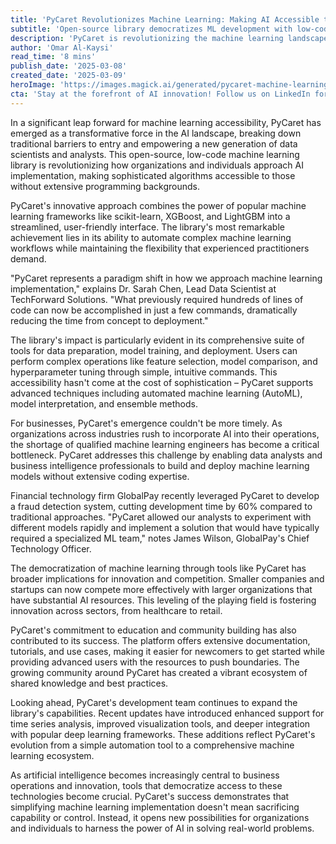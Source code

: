 ```yaml
---
title: 'PyCaret Revolutionizes Machine Learning: Making AI Accessible to All'
subtitle: 'Open-source library democratizes ML development with low-code approach'
description: 'PyCaret is revolutionizing the machine learning landscape by making sophisticated AI tools accessible to users without extensive programming backgrounds. This open-source, low-code library automates complex workflows while maintaining the flexibility needed by experienced practitioners, enabling faster development and broader adoption of machine learning solutions across industries.'
author: 'Omar Al-Kaysi'
read_time: '8 mins'
publish_date: '2025-03-08'
created_date: '2025-03-09'
heroImage: 'https://images.magick.ai/generated/pycaret-machine-learning-democratization.jpg'
cta: 'Stay at the forefront of AI innovation! Follow us on LinkedIn for regular updates on groundbreaking developments in machine learning and artificial intelligence. Join our community of tech enthusiasts and industry leaders shaping the future of AI.'
---
```


In a significant leap forward for machine learning accessibility, PyCaret has emerged as a transformative force in the AI landscape, breaking down traditional barriers to entry and empowering a new generation of data scientists and analysts. This open-source, low-code machine learning library is revolutionizing how organizations and individuals approach AI implementation, making sophisticated algorithms accessible to those without extensive programming backgrounds.

PyCaret's innovative approach combines the power of popular machine learning frameworks like scikit-learn, XGBoost, and LightGBM into a streamlined, user-friendly interface. The library's most remarkable achievement lies in its ability to automate complex machine learning workflows while maintaining the flexibility that experienced practitioners demand.

"PyCaret represents a paradigm shift in how we approach machine learning implementation," explains Dr. Sarah Chen, Lead Data Scientist at TechForward Solutions. "What previously required hundreds of lines of code can now be accomplished in just a few commands, dramatically reducing the time from concept to deployment."

The library's impact is particularly evident in its comprehensive suite of tools for data preparation, model training, and deployment. Users can perform complex operations like feature selection, model comparison, and hyperparameter tuning through simple, intuitive commands. This accessibility hasn't come at the cost of sophistication – PyCaret supports advanced techniques including automated machine learning (AutoML), model interpretation, and ensemble methods.

For businesses, PyCaret's emergence couldn't be more timely. As organizations across industries rush to incorporate AI into their operations, the shortage of qualified machine learning engineers has become a critical bottleneck. PyCaret addresses this challenge by enabling data analysts and business intelligence professionals to build and deploy machine learning models without extensive coding expertise.

Financial technology firm GlobalPay recently leveraged PyCaret to develop a fraud detection system, cutting development time by 60% compared to traditional approaches. "PyCaret allowed our analysts to experiment with different models rapidly and implement a solution that would have typically required a specialized ML team," notes James Wilson, GlobalPay's Chief Technology Officer.

The democratization of machine learning through tools like PyCaret has broader implications for innovation and competition. Smaller companies and startups can now compete more effectively with larger organizations that have substantial AI resources. This leveling of the playing field is fostering innovation across sectors, from healthcare to retail.

PyCaret's commitment to education and community building has also contributed to its success. The platform offers extensive documentation, tutorials, and use cases, making it easier for newcomers to get started while providing advanced users with the resources to push boundaries. The growing community around PyCaret has created a vibrant ecosystem of shared knowledge and best practices.

Looking ahead, PyCaret's development team continues to expand the library's capabilities. Recent updates have introduced enhanced support for time series analysis, improved visualization tools, and deeper integration with popular deep learning frameworks. These additions reflect PyCaret's evolution from a simple automation tool to a comprehensive machine learning ecosystem.

As artificial intelligence becomes increasingly central to business operations and innovation, tools that democratize access to these technologies become crucial. PyCaret's success demonstrates that simplifying machine learning implementation doesn't mean sacrificing capability or control. Instead, it opens new possibilities for organizations and individuals to harness the power of AI in solving real-world problems.